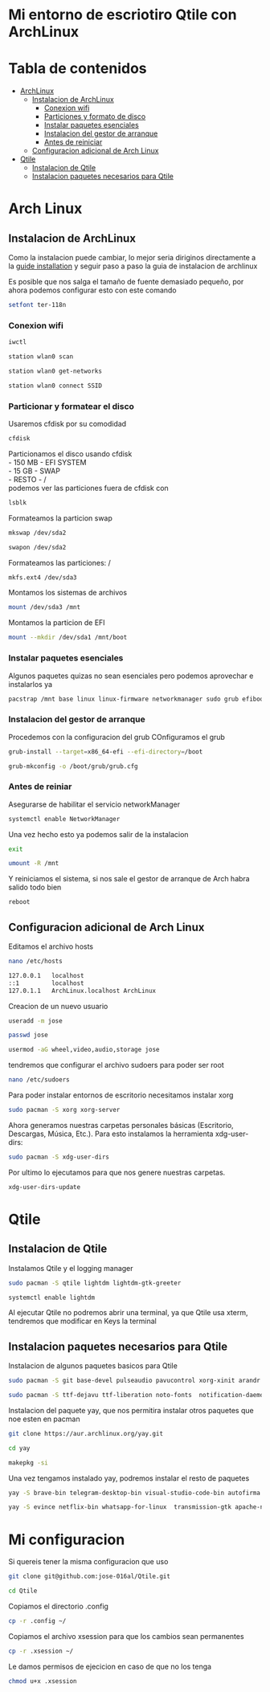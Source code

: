 # Mi entorno de escriotiro Qtile con ArchLinux

# Tabla de contenidos
- [ArchLinux](#arch-linux)
  - [Instalacion de ArchLinux](#instalacion-de-archlinux)
    - [Conexion wifi](#conexion-wifi)
    - [Particiones y formato de disco](#particionar-y-formatear-el-disco)
    - [Instalar paquetes esenciales](#instalar-paquetes-esenciales)
    - [Instalacion del gestor de arranque](#instalacion-del-gestor-de-arranque)
    - [Antes de reiniciar](#antes-de-reiniar)
  - [Configuracion adicional de Arch Linux](#configuracion-adicional-de-arch-linux)
- [Qtile](#qtile)
  - [Instalacion de Qtile](#instalacion-de-qtile)
  - [Instalacion paquetes necesarios para Qtile](#instalacion-paquetes-necesarios-para-qtile)

# Arch Linux

## Instalacion de ArchLinux 
Como la instalacion puede cambiar, lo mejor seria diriginos directamente a la [guide installation](https://wiki.archlinux.org/title/Installation_guide_(Espa%C3%B1ol)) y seguir paso a paso la guia de instalacion de archlinux  

Es posible que nos salga el tamaño de fuente demasiado pequeño, por ahora podemos configurar esto con este comando
```bash
setfont ter-118n
```

### Conexion wifi
```bash
iwctl
```
```bash
station wlan0 scan       
```
```bash
station wlan0 get-networks
```
```bash
station wlan0 connect SSID
```

### Particionar y formatear el disco
Usaremos cfdisk por su comodidad
```bash
cfdisk
```
Particionamos el disco usando cfdisk  
    - 150 MB - EFI SYSTEM  
    - 15 GB - SWAP  
    - RESTO - /  
podemos ver las particiones fuera de cfdisk con
```bash
lsblk
```
Formateamos la particion swap
```bash
mkswap /dev/sda2
```
```bash
swapon /dev/sda2
```
Formateamos las particiones: /
```bash
mkfs.ext4 /dev/sda3
```
Montamos los sistemas de archivos
```bash
mount /dev/sda3 /mnt
```
Montamos la particion de EFI 
```bash
mount --mkdir /dev/sda1 /mnt/boot
```

### Instalar paquetes esenciales
Algunos paquetes quizas no sean esenciales pero podemos aprovechar e instalarlos ya
```bash
pacstrap /mnt base linux linux-firmware networkmanager sudo grub efibootmgr nano iwd
```

### Instalacion del gestor de arranque
Procedemos con la configuracion del grub
COnfiguramos el grub
```bash
grub-install --target=x86_64-efi --efi-directory=/boot
```
```bash
grub-mkconfig -o /boot/grub/grub.cfg
```

### Antes de reiniar
Asegurarse de habilitar el servicio networkManager
```bash
systemctl enable NetworkManager
```
Una vez hecho esto ya podemos salir de la instalacion
```bash
exit
```
```bash
umount -R /mnt
```
Y reiniciamos el sistema, si nos sale el gestor de arranque de Arch habra salido todo bien
```bash
reboot
```

## Configuracion adicional de Arch Linux
Editamos el archivo hosts
```bash
nano /etc/hosts

127.0.0.1	localhost   
::1		    localhost    
127.0.1.1	ArchLinux.localhost	ArchLinux      
```
Creacion de un nuevo usuario
```bash
useradd -m jose
```
```bash
passwd jose
```
```bash
usermod -aG wheel,video,audio,storage jose
```
tendremos que configurar el archivo sudoers para poder ser root
```bash
nano /etc/sudoers
```
Para poder instalar entornos de escritorio necesitamos instalar xorg
```bash
sudo pacman -S xorg xorg-server
```
Ahora generamos nuestras carpetas personales básicas (Escritorio, Descargas, Música, Etc.).
Para esto instalamos la herramienta xdg-user-dirs:
```bash
sudo pacman -S xdg-user-dirs
```
Por ultimo lo ejecutamos para que nos genere nuestras carpetas.
```bash
xdg-user-dirs-update
```

# Qtile

## Instalacion de Qtile
Instalamos Qtile y el logging manager
```bash
sudo pacman -S qtile lightdm lightdm-gtk-greeter
```
```bash
systemctl enable lightdm
```
Al ejecutar Qtile no podremos abrir una terminal, ya que Qtile usa xterm, tendremos que modificar en Keys la terminal  

## Instalacion paquetes necesarios para Qtile
Instalacion de algunos paquetes basicos para Qtile
```bash
sudo pacman -S git base-devel pulseaudio pavucontrol xorg-xinit arandr kitty rofi feh picom volumeicon cbatticon udisks2 udiskie ntfs-3g vlc imv scrot unzip lxappearance wget network-manager-applet spotify-launcher
```
```bash
sudo pacman -S ttf-dejavu ttf-liberation noto-fonts  notification-daemon libnotify python-pip pacman-contrib bat lsd zsh
```
Instalacion del paquete yay, que nos permitira instalar otros paquetes que noe esten en pacman
```bash 
git clone https://aur.archlinux.org/yay.git
```
```bash
cd yay
```
```bash
makepkg -si
```
Una vez tengamos instalado yay, podremos instalar el resto de paquetes
```bash
yay -S brave-bin telegram-desktop-bin visual-studio-code-bin autofirma configuradorfnmt onedriver xfce4-power-manager nautilus nerd-fonts-ubuntu-mono gnome-disk-utility zsh-syntax-highlighting zsh-autosuggestions
```
```bash
yay -S evince netflix-bin whatsapp-for-linux  transmission-gtk apache-netbeans prospect-mail-bin dbeaver  gcalctool-oldgui gnome-calendar brightnessctl-git ms-office-online lightdm-webkit-theme-osmos
```

# Mi configuracion
Si quereis tener la misma configuracion que uso
```bash
git clone git@github.com:jose-016al/Qtile.git
```
```bash
cd Qtile
```
Copiamos el directorio .config
```bash
cp -r .config ~/
```
Copiamos el archivo xsession para que los cambios sean permanentes
```bash
cp -r .xsession ~/
```
Le damos permisos de ejecicion en caso de que no los tenga
```bash
chmod u+x .xsession
```
